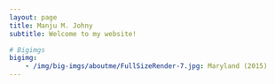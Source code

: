 ```yaml
---
layout: page
title: Manju M. Johny
subtitle: Welcome to my website!

# Bigimgs 
bigimg: 
    - /img/big-imgs/aboutme/FullSizeRender-7.jpg: Maryland (2015)
---
```

